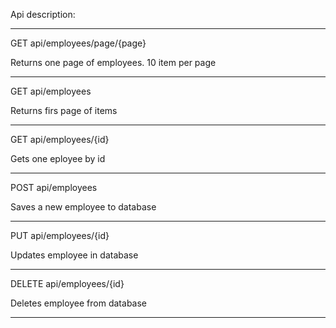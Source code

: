 Api description:

---------------------

GET api/employees/page/{page}

Returns one page of employees. 10 item per page

----------------------

GET api/employees

Returns firs page of items

----------------------

GET api/employees/{id}

Gets one eployee by id

----------------------

POST api/employees

Saves a new employee to database

----------------------

PUT api/employees/{id}

Updates employee in database

----------------------

DELETE api/employees/{id}

Deletes employee from database

----------------------